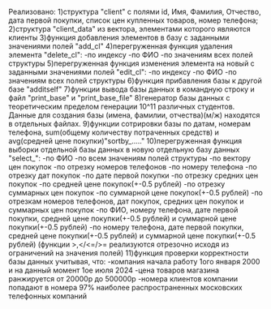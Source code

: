 Реализовано:
1)структура "client" с полями id, Имя, Фамилия, Отчество, дата первой покупки, список цен купленных товаров, номер телефона;
2)структура "client_data" из вектора, элементами которого являются клиенты
3)функция добавления элементов в базу с заданными значениями полей "add_cl"
4)перегруженная функция удаления элемента "delete_cl":
-по индексу 
-по ФИО
-по значениям всех полей структуры
5)перегруженная функция изменения элемента на новый с заданными значениями полей "edit_cl":
-по индексу 
-по ФИО
-по значениям всех полей структуры
6)функция прибавления базы к другой базе "additself"
7)функции вывода базы данных в командную строку и файл "print_base" и "print_base_file"
8)генератор базы данных с теоретическим пределом генерации 10^11 различных студентов. Данные для создания базы (имена, фамилии, отчества)(м/ж) находятся в отдельных файлах.
9)функции сотрировки базы по датам, номерам телефона, sum(общему количеству потраченных средств) и avg(средней цене покупки)"sortby_....."
10)перегруженная функция выборки отдельной базы данных в новую отдельную базу данных "select_":
-по ФИО
-по всем значениям полей структуры
-по вектору цен покупок
-по отрезку номеров телефонов
-по номеру телефона
-по отрезку дат покупок
-по дате первой покупки
-по отрезку средних цен покупок
-по средней цене покупок(+-0.5 рублей)
-по отрезку суммарных цен покупок
-по суммарной цене покупок(+-0.5 рублей)
-по отрезкам номеров телефонов, дат покупок, средних цен покупок и суммарных цен покупок
-по ФИО, номеру телефона, дате первой покупки, средней цене покупки(+-0.5 рублей) и суммарной цене покупки(+-0.5 рублей)
-по номеру телефона, дате первой покупки, средней цене покупки(+-0.5 рублей) и суммарной цене покупки(+-0.5 рублей)
(функции >,</<=/>= реализуются отрезочно исходя из ограничений на значения полей)
11)функция проверки корректности базы данных учитывая, что:
-компания начала работу 1ого января 2000 и на данный момент 1ое июля 2024
-цена товаров магазина ранжируется от 20000р до 500000р
-номера клиентов компании попадают в номера 97% наиболее распространенных московских телефонных компаний
